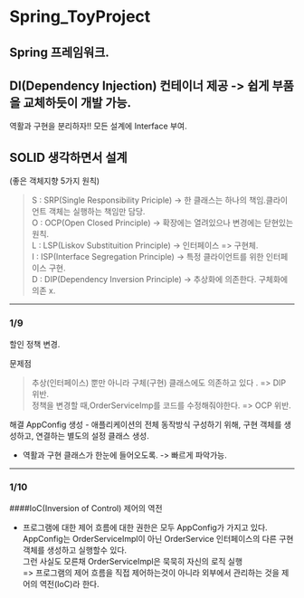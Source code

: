 # Spring_ToyProject

## Spring 프레임워크.

## DI(Dependency Injection) 컨테이너 제공 -> 쉽게 부품을 교체하듯이 개발 가능.

역활과 구현을 분리하자!!  모든 설계에 Interface 부여.

## SOLID 생각하면서 설계 
(좋은 객체지향 5가지 원칙)

>S : SRP(Single Responsibility Priciple) -> 한 클래스는 하나의 책임.클라이언트 객체는 실행하는 책임만 담당.   
>O : OCP(Open Closed Principle) -> 확장에는 열려있으나 변경에는 닫현있는 원칙.   
>L : LSP(Liskov Substituition Principle) ->   인터페이스 => 구현체.   
>I : ISP(Interface Segregation Principle) -> 특정 클라이언트를 위한 인터페이스 구현.   
>D : DIP(Dependency Inversion Principle) -> 추상화에 의존한다. 구체화에 의존 x.  

 

****
### 1/9
할인 정책 변경.

문제점
> 추상(인터페이스) 뿐만 아니라 구체(구현) 클래스에도 의존하고 있다 . => DIP 위반.   
> 정책을 변경할 때,OrderServiceImp를 코드를 수정해줘야한다. => OCP 위반.   


해결
AppConfig 생성 - 애플리케이션의 전체 동작방식 구성하기 위해, 구현 객체를 생성하고, 연결하는 별도의 설정 클래스 생성.   
+ 역활과 구현 클래스가 한눈에 들어오도록. -> 빠르게 파악가능.


***

### 1/10

####IoC(Inversion of Control) 제어의 역전  
+ 프로그램에 대한 제어 흐름에 대한 권한은 모두 AppConfig가 가지고 있다.   
  AppConfig는 OrderServiceImpl이 아닌 OrderService 인터페이스의 다른 구현 객체를 생성하고 실행할수 있다.    
  그런 사실도 모른채 OrderServiceImpl은 묵묵히 자신의 로직 실행   
  => 프로그램의 제어 흐름을 직접 제어하는것이 아니라 외부에서 관리하는 것을 제어의 역전(IoC)라 한다.



